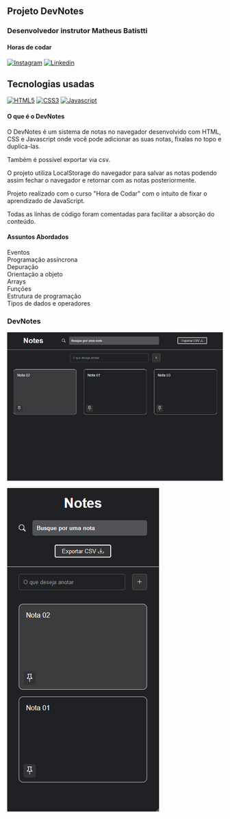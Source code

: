 ## Projeto DevNotes

### Desenvolvedor instrutor Matheus Batistti
#### Horas de codar

[![Instagram](https://img.shields.io/badge/Instagram-E4405F?style=for-the-badge&logo=instagram&logoColor=white)](https://www.instagram.com/horadecodar/)
[![Linkedin](https://img.shields.io/badge/LinkedIn-0077B5?style=for-the-badge&logo=linkedin&logoColor=white)](https://www.linkedin.com/in/matheusbattisti)

## Tecnologias usadas

[![HTML5](https://img.shields.io/badge/HTML5-E34F26?style=for-the-badge&logo=html5&logoColor=white)](#)
[![CSS3](https://img.shields.io/badge/CSS3-1572B6?style=for-the-badge&logo=css3&logoColor=white)](#)
[![Javascript](https://img.shields.io/badge/JavaScript-F7DF1E?style=for-the-badge&logo=javascript&logoColor=black)](#)

#### O que é o DevNotes

O DevNotes é um sistema de notas no navegador desenvolvido com HTML, CSS e Javascript onde você pode adicionar as suas notas, fixalas no topo e duplica-las.

Também é possível exportar via csv.

O projeto utiliza LocalStorage do navegador para salvar as notas podendo assim fechar o navegador e retornar com as notas posteriormente.

Projeto realizado com o curso "Hora de Codar" com o intuito de fixar o aprendizado de JavaScript.

Todas as linhas de código foram comentadas para facilitar a absorção do conteúdo.

#### Assuntos Abordados

Eventos<br>
Programação assíncrona<br>
Depuração<br>
Orientação a objeto<br>
Arrays<br>
Funções<br>
Estrutura de programação<br>
Tipos de dados e operadores<br>

### DevNotes

![Print DevNotes](img/devnote1.png)

![alt text](img/devnote2.png)
